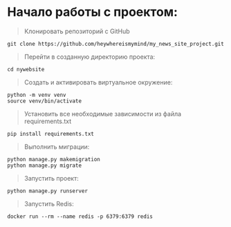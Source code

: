 # Начало работы с проектом:
> Клонировать репозиторий с GitHub

```
git clone https://github.com/heywhereismymind/my_news_site_project.git
```
> Перейти в созданную директорию проекта:
```
cd nywebsite
```
> Создать и активировать виртуальное окружение:
```
python -m venv venv
source venv/bin/activate
```
> Установить все необходимые зависимости из файла requirements.txt
```
pip install requirements.txt
```
> Выполнить миграции:
```
python manage.py makemigration
python manage.py migrate
```
> Запустить проект:
```
python manage.py runserver
```
> Запустить Redis:
```
docker run --rm --name redis -p 6379:6379 redis
```
